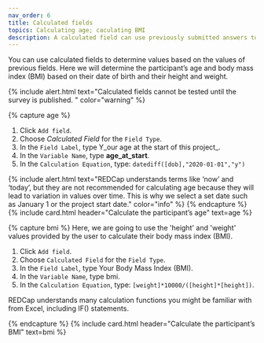 ```yaml
---
nav_order: 6
title: Calculated fields
topics: Calculating age; caculating BMI
description: A calculated field can use previously submitted answers to calculate and display a value.
---
```


You can use calculated fields to determine values based on the values of previous fields. Here we will determine the participant’s age and body mass index (BMI) based on their date of birth and their height and weight.

{% include alert.html text="Calculated fields cannot be tested until the survey is published. " color="warning" %}

{% capture age %}

1. Click `Add field`.
2. Choose *Calculated Field* for the `Field Type`.
3. In the `Field Label`, type Y_our age at the start of this project_.
4. In the `Variable Name`, type **age_at_start**.
5. In the `Calculation Equation`, type: `datediff([dob],"2020-01-01","y")`

{% include alert.html text="REDCap understands terms like ‘now’ and ‘today’, but they are not recommended for calculating age because they will lead to variation in values over time. This is why we select a set date such as January 1 or the project start date." color="info" %}
{% endcapture %}
{% include card.html header="Calculate the participant’s age" text=age %}

{% capture bmi %}
Here, we are going to use the 'height' and 'weight' values provided by the user to calculate their body mass index (BMI).

1. Click `Add field`.
2. Choose `Calculated Field` for the `Field Type`.
3. In the `Field Label`, type Your Body Mass Index (BMI).
4. In the `Variable Name`, type bmi.
5. In the `Calculation Equation`, type: `[weight]*10000/([height]*[height])`.

REDCap understands many calculation functions you might be familiar with from Excel, including IF() statements.

{% endcapture %}
{% include card.html header="Calculate the participant’s BMI" text=bmi %}
